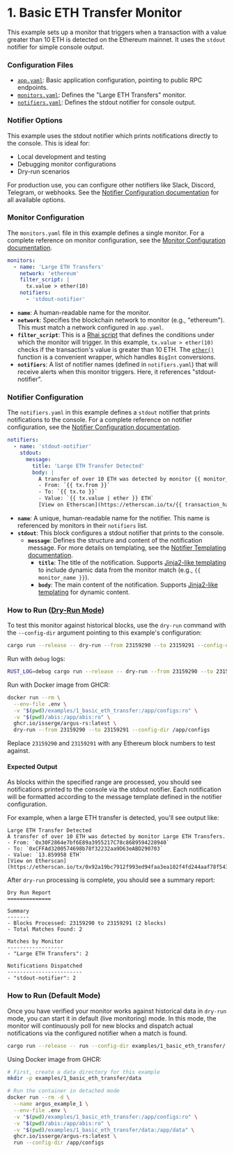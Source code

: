 # 1. Basic ETH Transfer Monitor

This example sets up a monitor that triggers when a transaction with a value
greater than 10 ETH is detected on the Ethereum mainnet. It uses the `stdout`
notifier for simple console output.

### Configuration Files

- [`app.yaml`](../../docs/src/user_guide/config_app.md): Basic application configuration, pointing to public RPC endpoints.
- [`monitors.yaml`](../../docs/src/user_guide/config_monitors.md): Defines the "Large ETH Transfers" monitor.
- [`notifiers.yaml`](../../docs/src/user_guide/config_notifiers.md): Defines the stdout notifier for console output.

### Notifier Options

This example uses the stdout notifier which prints notifications directly to the console. This is ideal for:
- Local development and testing
- Debugging monitor configurations
- Dry-run scenarios

For production use, you can configure other notifiers like Slack, Discord, Telegram, or webhooks. See the [Notifier Configuration documentation](../../docs/src/user_guide/notifiers_yaml.md) for all available options.

### Monitor Configuration

The `monitors.yaml` file in this example defines a single monitor. For a complete reference on monitor configuration, see the [Monitor Configuration documentation](../../docs/src/user_guide/config_monitors.md).

```yaml
monitors:
  - name: 'Large ETH Transfers'
    network: 'ethereum'
    filter_script: |
      tx.value > ether(10)
    notifiers:
      - 'stdout-notifier'
```

- **`name`**: A human-readable name for the monitor.
- **`network`**: Specifies the blockchain network to monitor (e.g., "ethereum").
  This must match a network configured in `app.yaml`.
- **`filter_script`**: This is a [Rhai script](../../docs/src/user_guide/rhai_scripts.md) that defines the conditions under
  which the monitor will trigger. In this example, `tx.value > ether(10)` checks
  if the transaction's value is greater than 10 ETH. The [`ether()`](../../docs/src/user_guide/rhai_helpers.md#ethervalue) function is a
  convenient wrapper, which handles `BigInt` conversions.
- **`notifiers`**: A list of notifier names (defined in `notifiers.yaml`) that
  will receive alerts when this monitor triggers. Here, it references "stdout-notifier".

### Notifier Configuration

The `notifiers.yaml` in this example defines a `stdout` notifier that prints notifications to the console. For a complete reference on notifier configuration, see the [Notifier Configuration documentation](../../docs/src/user_guide/notifiers_yaml.md).

```yaml
notifiers:
  - name: 'stdout-notifier'
    stdout:
      message:
        title: 'Large ETH Transfer Detected'
        body: |
          A transfer of over 10 ETH was detected by monitor {{ monitor_name }}.
          - From: `{{ tx.from }}`
          - To: `{{ tx.to }}`
          - Value: `{{ tx.value | ether }} ETH`
          [View on Etherscan](https://etherscan.io/tx/{{ transaction_hash }})
```

- **`name`**: A unique, human-readable name for the notifier. This name is
  referenced by monitors in their `notifiers` list.
- **`stdout`**: This block configures a stdout notifier that prints to the console.
  - **`message`**: Defines the structure and content of the notification
    message. For more details on templating, see the [Notifier Templating documentation](../../docs/src/user_guide/notifier_templating.md).
    - **`title`**: The title of the notification. Supports
      [Jinja2-like templating](https://docs.rs/minijinja/latest/minijinja/) to
      include dynamic data from the monitor match (e.g., `{{ monitor_name }}`).
    - **`body`**: The main content of the notification. Supports
      [Jinja2-like templating](https://docs.rs/minijinja/latest/minijinja/) for
      dynamic content.

### How to Run ([Dry-Run Mode](../../docs/src/operations/cli.md#dry-run-mode))

To test this monitor against historical blocks, use the `dry-run` command with
the `--config-dir` argument pointing to this example's configuration:

```bash
cargo run --release -- dry-run --from 23159290 --to 23159291 --config-dir examples/1_basic_eth_transfer/
```

Run with `debug` logs:

```bash
RUST_LOG=debug cargo run --release -- dry-run --from 23159290 --to 23159291 --config-dir examples/1_basic_eth_transfer/
```

Run with Docker image from GHCR:

```bash
docker run --rm \
  --env-file .env \
  -v "$(pwd)/examples/1_basic_eth_transfer:/app/configs:ro" \
  -v "$(pwd)/abis:/app/abis:ro" \
  ghcr.io/isserge/argus-rs:latest \
  dry-run --from 23159290 --to 23159291 --config-dir /app/configs
```

Replace `23159290` and `23159291` with any Ethereum block numbers to test
against.

#### Expected Output

As blocks within the specified range are processed, you should see notifications
printed to the console via the stdout notifier. Each notification will be
formatted according to the message template defined in the notifier configuration.

For example, when a large ETH transfer is detected, you'll see output like:
```
Large ETH Transfer Detected
A transfer of over 10 ETH was detected by monitor Large ETH Transfers.
- From: `0x30F2864e7bf6E89a3955217C78c8689594228940`
- To: `0xCFFAd3200574698b78f32232aa9D63eABD290703`
- Value: `13.859958 ETH`
[View on Etherscan](https://etherscan.io/tx/0x92a19bc7912f993ed94faa3ea102f4fd244aaf78f5439071bd1126ab419f2ce6)
```

After `dry-run` processing is complete, you should see a summary report:

```
Dry Run Report
==============

Summary
-------
- Blocks Processed: 23159290 to 23159291 (2 blocks)
- Total Matches Found: 2

Matches by Monitor
------------------
- "Large ETH Transfers": 2

Notifications Dispatched
------------------------
- "stdout-notifier": 2
```

### How to Run (Default Mode)

Once you have verified your monitor works against historical data in `dry-run`
mode, you can start it in default (live monitoring) mode. In this mode, the
monitor will continuously poll for new blocks and dispatch actual notifications
via the configured notifier when a match is found.

```bash
cargo run --release -- run --config-dir examples/1_basic_eth_transfer/
```

Using Docker image from GHCR:

```bash
# First, create a data directory for this example
mkdir -p examples/1_basic_eth_transfer/data

# Run the container in detached mode
docker run --rm -d \
  --name argus_example_1 \
  --env-file .env \
  -v "$(pwd)/examples/1_basic_eth_transfer:/app/configs:ro" \
  -v "$(pwd)/abis:/app/abis:ro" \
  -v "$(pwd)/examples/1_basic_eth_transfer/data:/app/data" \
  ghcr.io/isserge/argus-rs:latest \
  run --config-dir /app/configs
```
